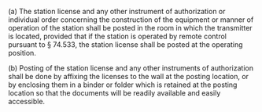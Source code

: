 (a) The station license and any other instrument of authorization or individual order concerning the construction of the equipment or manner of operation of the station shall be posted in the room in which the transmitter is located, provided that if the station is operated by remote control pursuant to § 74.533, the station license shall be posted at the operating position.

(b) Posting of the station license and any other instruments of authorization shall be done by affixing the licenses to the wall at the posting location, or by enclosing them in a binder or folder which is retained at the posting location so that the documents will be readily available and easily accessible.

